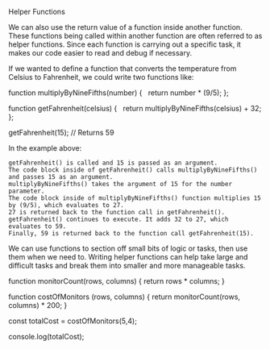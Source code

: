 Helper Functions

We can also use the return value of a function inside another function. These functions being called within another function are often referred to as helper functions. Since each function is carrying out a specific task, it makes our code easier to read and debug if necessary.

If we wanted to define a function that converts the temperature from Celsius to Fahrenheit, we could write two functions like:

function multiplyByNineFifths(number) {
  return number * (9/5);
};
 
function getFahrenheit(celsius) {
  return multiplyByNineFifths(celsius) + 32;
};
 
getFahrenheit(15); // Returns 59

In the example above:

    getFahrenheit() is called and 15 is passed as an argument.
    The code block inside of getFahrenheit() calls multiplyByNineFifths() and passes 15 as an argument.
    multiplyByNineFifths() takes the argument of 15 for the number parameter.
    The code block inside of multiplyByNineFifths() function multiplies 15 by (9/5), which evaluates to 27.
    27 is returned back to the function call in getFahrenheit().
    getFahrenheit() continues to execute. It adds 32 to 27, which evaluates to 59.
    Finally, 59 is returned back to the function call getFahrenheit(15).

We can use functions to section off small bits of logic or tasks, then use them when we need to. Writing helper functions can help take large and difficult tasks and break them into smaller and more manageable tasks.



function monitorCount(rows, columns) {
  return rows * columns;
}

function costOfMonitors (rows, columns) {
  return monitorCount(rows, columns) * 200;
}

const totalCost = costOfMonitors(5,4);

console.log(totalCost);



